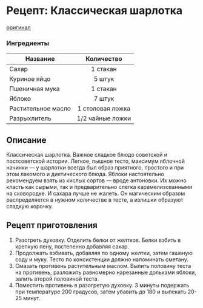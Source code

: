 # Рецепт: Классическая шарлотка
[оригинал](https://eda.ru/recepty/vypechka-deserty/klassicheskaja-sharlotka-21916)

### Ингредиенты
| Название        	| Количество    |
| -------------   	|:-------------:|
| Сахар  	| 1 стакан 			|
| Куриное яйцо  			| 5 штук 		|
| Пшеничная мука	| 1 стакан 		|
| Яблоко	| 7 штук 		|
| Растительное масло	| 1 столовая ложка 		|
| Разрыхлитель	| 1/2 чайные ложки 		|

## Описание
Классическая шарлотка. Важное сладкое блюдо советской и постсоветской истории. Легкое, пышное тесто, максимум яблочной начинки — у шарлотки всегда был образ приятного, простого и при этом лакомого и диетического блюда.
Яблоки настоятельно рекомендуем взять из кислых сортов — вроде антоновки. Их можно класть как сырыми, так и предварительно слегка карамелизованными на сковородке. И сахара лучше не жалеть. Он магическим образом распределяется в нужном количестве в тесте, а излишки образуют сладкую корочку.

## Рецепт приготовления
1. Разогреть духовку. Отделить белки от желтков. Белки взбить в крепкую пену, постепенно добавляя сахар.
2. Продолжать взбивать, добавляя по одному желтки, затем гашеную соду и муку. Тесто по консистенции должно напоминать сметану.
3. Смазать противень растительным маслом. Вылить половину теста на противень, разложить равномерно нарезанные дольками яблоки, залить второй половиной теста.
4. Поместить противень в разогретую духовку. 3 минуты подержать при температуре 200 градусов, затем убавить до 180 и выпекать 20-25 минут.